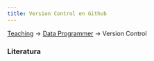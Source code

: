 ```yaml
---
title: Version Control en Github
---
```


[Teaching](../teaching.md) &rarr; [Data Programmer](../programmer.md) &rarr; Version Control

### Literatura
